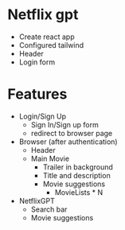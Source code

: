 # Netflix gpt
- Create react app 
- Configured tailwind
- Header
- Login form

# Features
- Login/Sign Up
    - Sign In/Sign up form
    - redirect to browser page
- Browser (after authentication)
    - Header 
    - Main Movie
        - Trailer in background
        - Title and description
        - Movie suggestions
            - MovieLists * N
- NetflixGPT
    - Search bar
    - Movie suggestions
